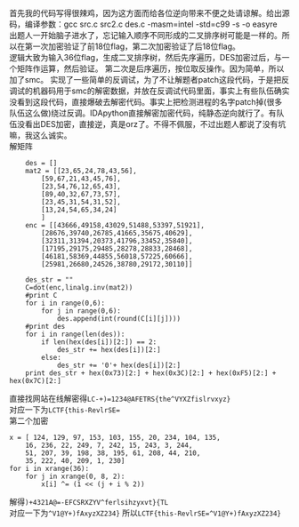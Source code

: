 首先我的代码写得很辣鸡，因为这方面而给各位逆向带来不便之处请谅解。给出源码，编译参数：gcc src.c src2.c des.c -masm=intel -std=c99 -s -o easyre  
出题人一开始脑子进水了，忘记输入顺序不同形成的二叉排序树可能是一样的。所以在第一次加密验证了前18位flag，第二次加密验证了后18位flag。  
逻辑大致为输入36位flag，生成二叉排序树，然后先序遍历，DES加密过后，与一个矩阵作运算，然后验证。
第二次是后序遍历，按位取反操作。因为简单，所以加了smc。
实现了一些简单的反调试，为了不让解题者patch这段代码，于是把反调试的机器码用于smc的解密数据，并放在反调试代码里面，事实上有些队伍确实没看到这段代码，直接爆破去解密代码。事实上把检测进程的名字patch掉(很多队伍这么做)绕过反调。IDApython直接解密加密代码，纯静态逆向就行了。有队伍没看出DES加密，直接逆，真是orz了。不得不佩服，不过出题人都说了没有坑嘛，我这么诚实。  
解矩阵

		des = []
		mat2 = [[23,65,24,78,43,56],
			[59,67,21,43,45,76],
			[23,54,76,12,65,43],
			[89,40,32,67,73,57],
			[23,45,31,54,31,52],
			[13,24,54,65,34,24]
			]
		enc = [[43666,49158,43029,51488,53397,51921],
			[28676,39740,26785,41665,35675,40629],
			[32311,31394,20373,41796,33452,35840],
			[17195,29175,29485,28278,28833,28468],
			[46181,58369,44855,56018,57225,60666],
			[25981,26680,24526,38780,29172,30110]]
	
		des_str = ""
		C=dot(enc,linalg.inv(mat2))
		#print C
		for i in range(0,6):
			for j in range(0,6):
				des.append(int(round(C[i][j])))
		#print des
		for i in range(len(des)):
			if len(hex(des[i])[2:]) == 2:
				des_str += hex(des[i])[2:]
			else:
				des_str += '0'+ hex(des[i])[2:]
		print des_str + hex(0x73)[2:] + hex(0x3C)[2:] + hex(0xF5)[2:] + hex(0x7C)[2:]
直接找网站在线解密得```LC-+)=1234@AFETRS{the^VYXZfislrvxyz}```  
对应一下为```LCTF{this-RevlrSE=```  
第二个加密

	x = [ 124, 129, 97, 153, 103, 155, 20, 234, 104, 135,
		16, 236, 22, 249, 7, 242, 15, 243, 3, 244,
		51, 207, 39, 198, 38, 195, 61, 208, 44, 210,
		35, 222, 40, 209, 1, 230]
	for i in xrange(36):
		for j in xrange(0, 8, 2):
			x[i] ^= (1 << (j + i % 2))

解得```)+4321A@=-EFCSRXZYV^ferlsihzyxvt}{TL```  
对应一下为```^V1@Y+)fAxyzXZ234}```
所以```LCTF{this-RevlrSE=^V1@Y+)fAxyzXZ234}```